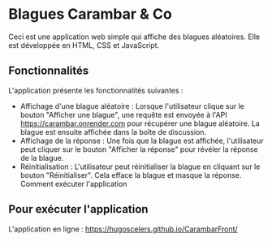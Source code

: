# Blagues Carambar & Co
Ceci est une application web simple qui affiche des blagues aléatoires. Elle est développée en HTML, CSS et JavaScript.

## Fonctionnalités
L'application présente les fonctionnalités suivantes :

- Affichage d'une blague aléatoire : Lorsque l'utilisateur clique sur le bouton "Afficher une blague", une requête est envoyée à l'API https://carambar.onrender.com pour récupérer une blague aléatoire. La blague est ensuite affichée dans la boîte de discussion.
- Affichage de la réponse : Une fois que la blague est affichée, l'utilisateur peut cliquer sur le bouton "Afficher la réponse" pour révéler la réponse de la blague.
- Réinitialisation : L'utilisateur peut réinitialiser la blague en cliquant sur le bouton "Réinitialiser". Cela efface la blague et masque la réponse.
Comment exécuter l'application

## Pour exécuter l'application

L'application en ligne : https://hugoscelers.github.io/CarambarFront/